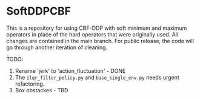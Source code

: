 # SoftDDPCBF

This is a repository for using CBF-DDP with soft minimum and maximum operators in place of the hard operators that were originally used. All changes are contained in the main branch. For public release, the code will go through another iteration of cleaning.

TODO:

1) Rename 'jerk' to 'action_fluctuation' - DONE
2) The `ilqr_filter_policy.py` and `base_single_env.py` needs urgent refactoring.
3) Box obstackes - TBD
